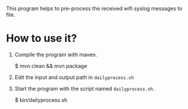 This program helps to pre-process the received wifi syslog messages to file.

# How to use it?

1. Compile the program with maven.

	$ mvn clean && mvn package

2. Edit the input and output path in `dailyprocess.sh`

3. Start the program with the script named ```dailyprocess.sh```.

	$ bin/dailyprocess.sh